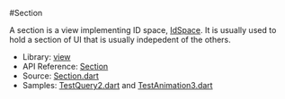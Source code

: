 #Section

A section is a view implementing ID space, [IdSpace](api:view). It is usually used to hold a section of UI that is usually indepedent of the others.

* Library: [view](api:)
* API Reference: [Section](api:view)
* Source: [Section.dart](source:lib/src/view)
* Samples: [TestQuery2.dart](source:test) and [TestAnimation3.dart](source:test)